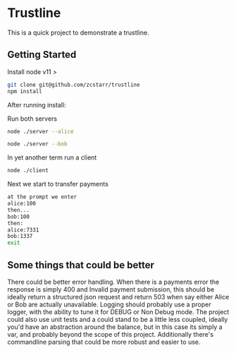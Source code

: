 # Trustline 


This is a quick project to demonstrate a trustline.  

## Getting Started
Install node v11 > 
```sh
git clone git@github.com/zcstarr/trustline
npm install
```

After running install:

Run both servers 
```sh
node ./server --alice
```

```sh
node ./server --bob
```
In yet another term run a client

```sh
node ./client
```
Next we start to transfer payments 
```sh
at the prompt we enter
alice:100
then...
bob:100
then:
alice:7331
bob:1337
exit
```

## Some things that could be better 
There could be better error handling. When there is a payments error the response is simply 400 and Invalid payment submission,
this should be ideally return a structured json request and return 503 when say either Alice or Bob are actually unavailable.
Logging should probably use a proper logger, with the ability to tune it for DEBUG or Non Debug mode. The project could also use 
unit tests and a could stand to be a little less coupled, ideally you'd have an abstraction around the balance, but in this case its simply a var, and probably
beyond the scope of this project. Additionally there's commandline parsing that could be more robust and easier to use.